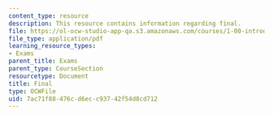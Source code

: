 ```yaml
---
content_type: resource
description: This resource contains information regarding final.
file: https://ol-ocw-studio-app-qa.s3.amazonaws.com/courses/1-00-introduction-to-computers-and-engineering-problem-solving-spring-2012/7ac71f88476cd6ecc93742f54d8cd712_MIT1_00S12_Final_F10.pdf
file_type: application/pdf
learning_resource_types:
- Exams
parent_title: Exams
parent_type: CourseSection
resourcetype: Document
title: Final
type: OCWFile
uid: 7ac71f88-476c-d6ec-c937-42f54d8cd712
---
```

